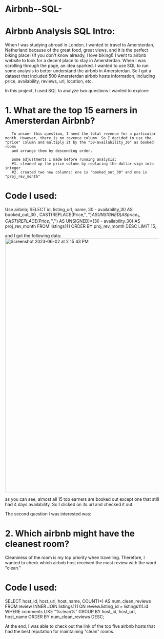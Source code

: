 # Airbnb--SQL-
# Airbnb Analysis SQL Intro: 
  When I was studying abroad in London, I wanted to travel to Amersterdan, Netherland because of the great food, great views, and it is the perfect biking place! (If you don't know already, I love biking!)
  I went to airbnb website to look for a decent place to stay in Amersterdan. When I was scrolling through the page, an idea sparked. I wanted to use SQL to run some analysis to better understand the airbnb in Amersterdan. 
  So I got a dataset that included 500 Amersterdan airbnb hosts information, including price, availability, reviews, url, location, etc. 
  
  In this project, I used SQL to analyze two questions I wanted to explore: 
  # 1. What are the top 15 earners in Amersterdan Airbnb? 
       To answer this question, I need the total revenue for a particular month. However, there is no revenue column. So I decided to use the "price" column and multiply it by the "30-availability_30" as booked rooms
       and arrange them by descending order. 
       
       Some adjustments I made before running analysis: 
       #1. cleaned up the price column by replacing the dollar sign into integer 
       #2. created two new columns: one is "booked_out_30" and one is "proj_rev_month"
       
 # Code I used: 
 Use airbnb;
SELECT id, listing_url, name, 30 - availability_30 AS booked_out_30 , 
CAST(REPLACE(Price,'$','') AS UNSIGNED) AS price_1, 
CAST(REPLACE(Price,'$','') AS UNSIGNED)*(30 - availability_30) AS proj_rev_month
FROM listings111 ORDER BY proj_rev_month DESC LIMIT 15; 

and I got the following data: 
<img width="832" alt="Screenshot 2023-06-02 at 2 15 43 PM" src="https://github.com/cristinajiang/Airbnb--SQL-/assets/135065815/92cc56e3-daf6-4953-a873-0e17ab8128cf">

as you can see, almost all 15 top earners are booked out except one that still had 4 days availability. So I clicked on its url and checked it out. 

The second question I was interested was: 
# 2. Which airbnb might have the cleanest room? 

Cleaniness of the room is my top priority when travelling. Therefore, I wanted to check which airbnb host received the most review with the word "clean."

# Code I used: 
SELECT host_id, host_url, host_name, COUNT(*) AS num_clean_reviews FROM review INNER JOIN listings111 ON review.listing_id = listings111.id
WHERE comments LIKE "%clean%"
GROUP BY host_id, host_url, host_name ORDER BY num_clean_reviews DESC;

At the end, I was able to check out the link of the top five airbnb hosts that had the best reputation for maintaining "clean" rooms. 


       
  
